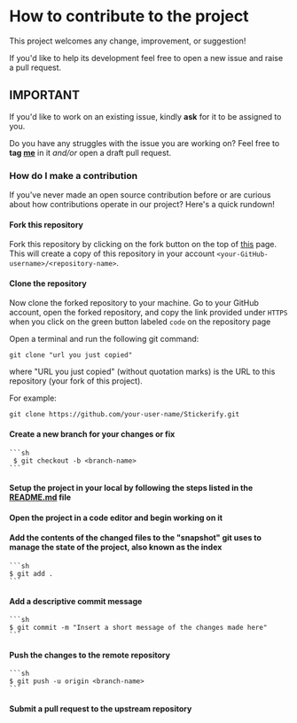 # How to contribute to the project

This project welcomes any change, improvement, or suggestion!

If you'd like to help its development feel free to open a new issue and raise a pull request.

## IMPORTANT

If you'd like to work on an existing issue, kindly **ask** for it to be assigned to you.

Do you have any struggles with the issue you are working on? Feel free to **tag [me](https://github.com/rob93c)** in it _and/or_ open a draft pull request.

### How do I make a contribution

If you've never made an open source contribution before or are curious about how contributions operate in our project? Here's a quick rundown!

#### Fork this repository

Fork this repository by clicking on the fork button on the top of [this](https://github.com/rob93c/Stickerify) page.
This will create a copy of this repository in your account `<your-GitHub-username>/<repository-name>`.

#### Clone the repository

Now clone the forked repository to your machine. Go to your GitHub account, open the forked repository, and copy the link provided under `HTTPS` when you click on the green button labeled `code` on the repository page

Open a terminal and run the following git command:

```
git clone "url you just copied"
```

where "URL you just copied" (without quotation marks) is the URL to this repository (your fork of this project). 

For example:

```
git clone https://github.com/your-user-name/Stickerify.git
```

#### Create a new branch for your changes or fix 

    ```sh
     $ git checkout -b <branch-name>
    ```

#### Setup the project in your local by following the steps listed in the [README.md](https://github.com/rob93c/Stickerify#how-to-set-up-the-project) file

#### Open the project in a code editor and begin working on it
#### Add the contents of the changed files to the "snapshot" git uses to manage the state of the project, also known as the index

    ```sh
    $ git add .
    ```

#### Add a descriptive commit message

    ```sh
    $ git commit -m "Insert a short message of the changes made here"
    ```

#### Push the changes to the remote repository

    ```sh
    $ git push -u origin <branch-name>
    ```

#### Submit a pull request to the upstream repository
